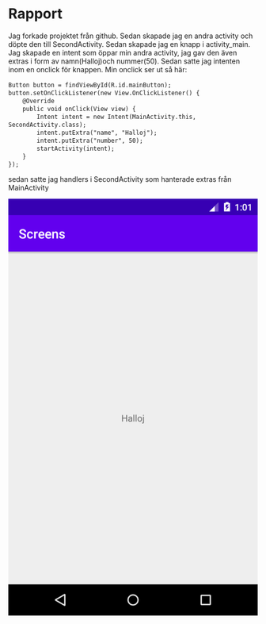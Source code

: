 
# Rapport

Jag forkade projektet från github.
Sedan skapade jag en andra activity och döpte den till SecondActivity.
Sedan skapade jag en knapp i activity_main.
Jag skapade en intent som öppar min andra activity, jag gav den även extras i form av namn(Halloj)och nummer(50).
Sedan satte jag intenten inom en onclick för knappen.
Min onclick ser ut så här:
```
Button button = findViewById(R.id.mainButton);
button.setOnClickListener(new View.OnClickListener() {
    @Override
    public void onClick(View view) {
        Intent intent = new Intent(MainActivity.this, SecondActivity.class);
        intent.putExtra("name", "Halloj");
        intent.putExtra("number", 50);
        startActivity(intent);
    }
});
```
sedan satte jag handlers i SecondActivity som hanterade extras från MainActivity

![](android.png)
